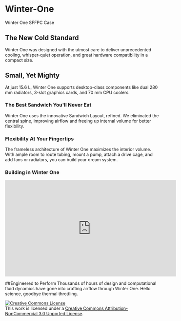 # Winter-One
Winter One SFFPC Case

## The New Cold Standard
Winter One was designed with the utmost care to deliver unprecedented cooling, whisper-quiet operation, and great hardware compatibility in a compact size.


## Small, Yet Mighty
At just 15.6 L, Winter One supports desktop-class components like dual 280 mm radiators, 3-slot graphics cards, and 70 mm CPU coolers.

### The Best Sandwich You'll Never Eat
Winter One uses the innovative Sandwich Layout, refined. We eliminated the central spine, improving airflow and freeing up internal volume for better flexibility.

### Flexibility At Your Fingertips
The frameless architecture of Winter One maximizes the interior volume. With ample room to route tubing, mount a pump, attach a drive cage, and add fans or radiators, you can build your dream system.

### Building in Winter One
<iframe width="560" height="315" src="https://www.youtube.com/embed/ClOrqQxKIzM" title="YouTube video player" frameborder="0" allow="accelerometer; autoplay; clipboard-write; encrypted-media; gyroscope; picture-in-picture; web-share" allowfullscreen></iframe>

##Engineered to Perform
Thousands of hours of design and computational fluid dynamics have gone into crafting airflow through Winter One. Hello science, goodbye thermal throttling.



<a rel="license" href="http://creativecommons.org/licenses/by-nc/3.0/"><img alt="Creative Commons License" style="border-width:0" src="https://i.creativecommons.org/l/by-nc/3.0/88x31.png" /></a><br />This work is licensed under a <a rel="license" href="http://creativecommons.org/licenses/by-nc/3.0/">Creative Commons Attribution-NonCommercial 3.0 Unported License</a>.
